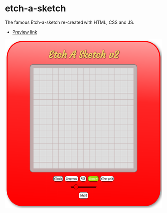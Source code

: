 # etch-a-sketch

The famous Etch-a-sketch re-created with HTML, CSS and JS. 

* [Preview link](https://konrascher3.github.io/etch-a-sketch/)

![Screenshot](Etch-a-sketch.png)
